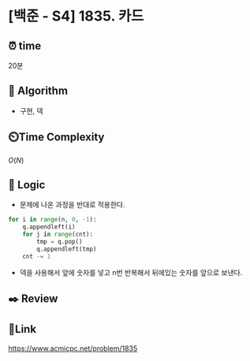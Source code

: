 # [백준 - S4] 1835. 카드

## ⏰ **time**

20분

## :pushpin: **Algorithm**

- 구현, 덱

## ⏲️**Time Complexity**

$O(N)$

## :round_pushpin: **Logic**
- 문제에 나온 과정을 반대로 적용한다.
```python
for i in range(n, 0, -1):
    q.appendleft(i)
    for j in range(cnt):
        tmp = q.pop()
        q.appendleft(tmp)
    cnt -= 1
```
- 덱을 사용해서 앞에 숫자를 넣고 n번 반복해서 뒤에있는 숫자를 앞으로 보낸다.

## :black_nib: **Review**

## 📡**Link**

https://www.acmicpc.net/problem/1835
